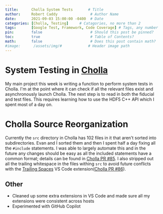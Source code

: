 ```yaml
---
title:      Cholla System Tests       # Title
author:     Robert Caddy               # Author Name
date:       2021-09-03 15:00:00 -0400  # Date
categories: [Cholla, Testing]     # Catagories, no more than 2
tags:       [Google Test, Framework, Code Coverage] # Tags, any number
pin:        false                      # Should this post be pinned?
toc:        true                       # Table of Contents?
math:       false                      # Does this post contain math?
#image:      /assets/img/#            # Header image path
---
```


# System Testing in [Cholla](https://github.com/cholla-hydro/cholla)

My main project this week is writing a function to perform system tests in
Cholla. I'm at the point where it can check if all the relevant files exist and
asynchronously launch Cholla. The next step is to read in both the fiducial and
test files. This requires learning how to use the HDF5 C++ API which I spent
most of a day on.

# Cholla Source Reorganization
Currently the `src` directory in Cholla has 102 files in it that aren't sorted
into subdirectories. Evan and I sorted them and then I spent half a day fixing
all the `#include` statements. I was able to largely automate this and in the
future any changes should be easy as all the included statements have a common
format; details can be found in [Cholla PR #85](https://github.com/cholla-hydro/cholla/pull/85).
I also stripped out all the trailing whitespace in the files withing `src` to
avoid future conflicts with the
[Trailing Spaces](https://marketplace.visualstudio.com/items?itemName=shardulm94.trailing-spaces)
VS Code extension([Cholla PR #86](https://github.com/cholla-hydro/cholla/pull/86)).

## Other
- Cleaned up some extra extensions in VS Code and made sure all my extensions
  were consistent across hosts
- Experimented with GitHub Copilot